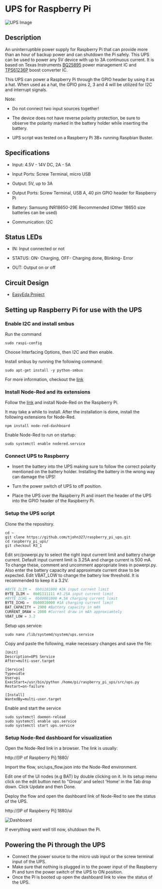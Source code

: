 # UPS for Raspberry Pi

![UPS Image](Assests/ups_R3_1.png "UPS powering a Raspberry Pi 3B+ model")

## Description

An uninterruptible power supply for Raspberry Pi that can provide more than an hour of backup power and can shutdown the Pi safely.
This UPS can be used to power any 5V device with up to 3A continuous current. It is based on Texas Instruments [BQ25895](http://www.ti.com/product/BQ25895) power management IC and [TPS61236P](http://www.ti.com/product/TPS61236P) boost converter IC.

This UPS can power a Raspberry Pi through the GPIO header by using it as a hat. When used as a hat, the GPIO pins 2, 3 and 4 will be utilized for I2C and interrupt signals.

Note:  

* Do not connect two input sources together!

* The device does not have reverse polarity protection, be sure to observe the polarity marked in the battery holder while inserting the battery.

* UPS script was tested on a Raspberry Pi 3B+ running Raspbian Buster.

## Specifications

* Input:  4.5V - 14V DC, 2A - 5A

* Input Ports: Screw Terminal, micro USB

* Output: 5V, up to 3A

* Output Ports: Screw Terminal, USB A, 40 pin GPIO header for Raspberry Pi

* Battery: Samsung INR18650-29E Recommended (Other 18650 size batteries can be used)

* Communication: I2C

## Status LEDs

* IN: Input connected or not

* STATUS: ON- Charging, OFF- Charging done, Blinking- Error

* OUT: Output on or off

## Circuit Design

* [EasyEda Project](https://easyeda.com/tjohn327/ups-for-raspberry-pi)

## Setting up Raspberry Pi for use with the UPS

### Enable I2C and install smbus

Run the command

```
sudo raspi-config
```

Choose Interfacing Options, then I2C and then enable.

Install smbus by running the following command:

```
sudo apt-get install -y python-smbus
```

For more information, checkout the [link](https://learn.adafruit.com/adafruits-raspberry-pi-lesson-4-gpio-setup/configuring-i2c)

### Install Node-Red and its extensions

Follow the [link](https://nodered.org/docs/getting-started/raspberrypi) and install Node-Red on the Raspberry Pi.

It may take a while to install. After the installation is done, install the following extensions for Node-Red.

```shell
npm install node-red-dashboard
```

Enable Node-Red to run on startup:

```shell
sudo systemctl enable nodered.service
```

### Connect UPS to Raspberry

* Insert the battery into the UPS making sure to follow the correct polarity mentioned on the battery holder. Installing the battery in the wrong way can damage the UPS!

* Turn the power switch of UPS to off position.

* Place the UPS over the Raspberry Pi and insert the header of the UPS into the GPIO header of the Raspberry Pi.

### Setup the UPS script

Clone the the repository.

```shell
cd ~
git clone https://github.com/tjohn327/raspberry_pi_ups.git
cd raspberry_pi_ups/
git checkout R3_1
```

Edit src/powerpi.py to select the right input current limit and battery charge current.
Default input current limit is 3.25A and charge current is 500 mA.
To change these, comment and uncomment appropriate lines in powerpi.py.
Also enter the battery capacity and approximate current draw to be expected.
Edit VBAT_LOW to change the battery low threshold. It is recommended to keep it a 3.2V.

```python
#BYTE_ILIM =  0b01101000 #2A input current limit
BYTE_ILIM =  0b01111111 #3.25A input current limit
#BYTE_ICHG =  0b00001000 #.5A charging current limit
BYTE_ICHG =  0b00010000 #1A charging current limit
BAT_CAPACITY = 2900 #Battery capacity in mAh
CURRENT_DRAW = 2000 #Current draw in mAh approxiamtely
VBAT_LOW = 3.2
```

Setup ups service:

```shell
sudo nano /lib/systemd/system/ups.service
```

Copy and paste the following, make necessary changes and save the file:

```systemd
[Unit]
Description=UPS Service
After=multi-user.target

[Service]
Type=idle
User=pi
ExecStart=/usr/bin/python /home/pi/raspberry_pi_ups/src/ups.py
Restart=on-failure

[Install]
WantedBy=multi-user.target
```

Enable and start the service

```shell
sudo systemctl daemon-reload
sudo systemctl enable ups.service
sudo systemctl start ups.service
```

### Setup Node-Red dashboard for visualization

Open the Node-Red link in a browser. The link is usually:

http://[IP of Raspberry Pi]:1880/

Import the flow, src/ups_flow.json into the Node-Red environment.

Edit one of the UI nodes (e.g BAT) by double clicking on it. In its setup menu click on the edit button next to "Group' and select 'Home' in the Tab drop down. Click Update and then Done.

Deploy the flow and open the dashboard link of Node-Red to see the status of the UPS.

http://[IP of Raspberry Pi]:1880/ui

![Dashboard](Assests/dashboard_R3.PNG "UPS Monitoring Dashboard")

If everything went well till now, shutdown the Pi.

## Powering the Pi through the UPS

* Connect the power source to the micro usb input or the screw terminal input of the UPS.
* Make sure that nothing is plugged in to the power input of the Raspberry Pi and turn the power switch of the UPS to ON position.
* Once the Pi is booted up open the dashboard link to view the status of the UPS.
